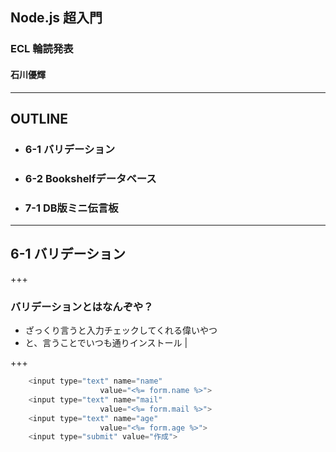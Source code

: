 ## Node.js 超入門

### ECL 輪読発表
#### 石川優輝

---

## OUTLINE

- ### 6-1 バリデーション
- ### 6-2 Bookshelfデータベース
- ### 7-1 DB版ミニ伝言板

---

## 6-1 バリデーション

+++

### バリデーションとはなんぞや？
- ざっくり言うと入力チェックしてくれる偉いやつ
- と、言うことでいつも通りインストール  |

+++

```js
    <input type="text" name="name"
                    value="<%= form.name %>">
    <input type="text" name="mail"
                    value="<%= form.mail %>">
    <input type="text" name="age"
                    value="<%= form.age %>">
    <input type="submit" value="作成">
```
 
